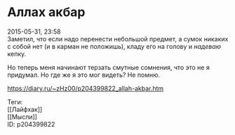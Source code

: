 Аллах акбар
============

   
 2015-05-31, 23:58   
  Заметил, что если надо перенести небольшой предмет, а сумок никаких с собой нет (и в карман не положишь), кладу его на голову и  *надеваю*  кепку.   
   
 Но теперь меня начинают терзать смутные сомнения, что это не я придумал. Но где же я это мог видеть? Не помню.   
    
 <https://diary.ru/~zHz00/p204399822_allah-akbar.htm>   
   
 Теги:   
 [[Лайфхак]]   
 [[Мысли]]   
 ID: p204399822